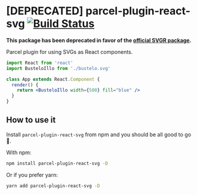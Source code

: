 # [DEPRECATED] parcel-plugin-react-svg [![Build Status](https://travis-ci.org/restlessbit/parcel-plugin-react-svg.svg?branch=master)](https://travis-ci.org/restlessbit/parcel-plugin-react-svg)

**This package has been deprecated in favor of the [official SVGR package](https://github.com/smooth-code/svgr/tree/master/packages/parcel-plugin-svgr).**

Parcel plugin for using SVGs as React components.

```jsx
import React from 'react'
import BusteloIllo from './bustelo.svg'

class App extends React.Component {
  render() {
    return <BusteloIllo width={500} fill="blue" />
  }
}
```

## How to use it

Install `parcel-plugin-react-svg` from npm and you should be all good to go 💫.

With npm:

```bash
npm install parcel-plugin-react-svg -D
```

Or if you prefer yarn:

```bash
yarn add parcel-plugin-react-svg -D
```
